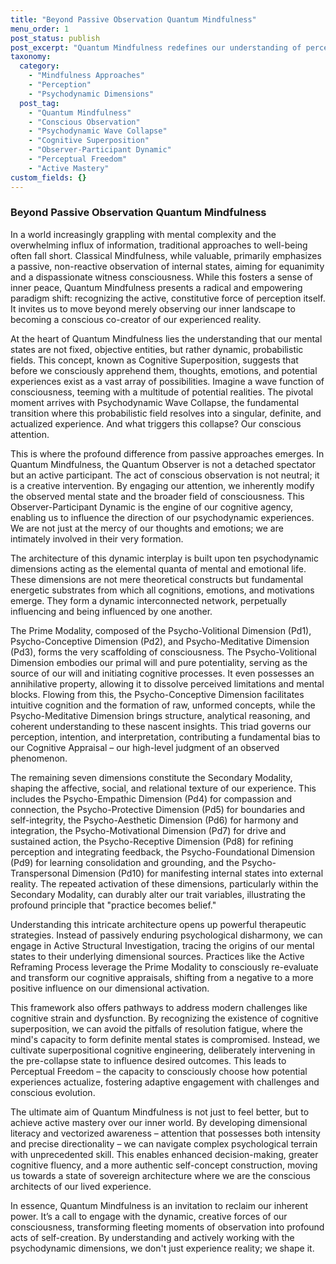 ```yaml
---
title: "Beyond Passive Observation Quantum Mindfulness"
menu_order: 1
post_status: publish
post_excerpt: "Quantum Mindfulness redefines our understanding of perception, shifting from passive reception to active co-creation. This revolutionary framework delves into the psychodynamic dimensions of consciousness, revealing how our focused attention actively shapes experienced reality. Discover how to leverage this inherent power for profound psychological transformation and intentional living."
taxonomy:
  category:
    - "Mindfulness Approaches"
    - "Perception"
    - "Psychodynamic Dimensions"
  post_tag:
    - "Quantum Mindfulness"
    - "Conscious Observation"
    - "Psychodynamic Wave Collapse"
    - "Cognitive Superposition"
    - "Observer-Participant Dynamic"
    - "Perceptual Freedom"
    - "Active Mastery"
custom_fields: {}
---
```


### Beyond Passive Observation Quantum Mindfulness

In a world increasingly grappling with mental complexity and the overwhelming influx of information, traditional approaches to well-being often fall short. Classical Mindfulness, while valuable, primarily emphasizes a passive, non-reactive observation of internal states, aiming for equanimity and a dispassionate witness consciousness. While this fosters a sense of inner peace, Quantum Mindfulness presents a radical and empowering paradigm shift: recognizing the active, constitutive force of perception itself. It invites us to move beyond merely observing our inner landscape to becoming a conscious co-creator of our experienced reality.

At the heart of Quantum Mindfulness lies the understanding that our mental states are not fixed, objective entities, but rather dynamic, probabilistic fields. This concept, known as Cognitive Superposition, suggests that before we consciously apprehend them, thoughts, emotions, and potential experiences exist as a vast array of possibilities. Imagine a wave function of consciousness, teeming with a multitude of potential realities. The pivotal moment arrives with Psychodynamic Wave Collapse, the fundamental transition where this probabilistic field resolves into a singular, definite, and actualized experience. And what triggers this collapse? Our conscious attention.

This is where the profound difference from passive approaches emerges. In Quantum Mindfulness, the Quantum Observer is not a detached spectator but an active participant. The act of conscious observation is not neutral; it is a creative intervention. By engaging our attention, we inherently modify the observed mental state and the broader field of consciousness. This Observer-Participant Dynamic is the engine of our cognitive agency, enabling us to influence the direction of our psychodynamic experiences. We are not just at the mercy of our thoughts and emotions; we are intimately involved in their very formation.

The architecture of this dynamic interplay is built upon ten psychodynamic dimensions acting as the elemental quanta of mental and emotional life. These dimensions are not mere theoretical constructs but fundamental energetic substrates from which all cognitions, emotions, and motivations emerge. They form a dynamic interconnected network, perpetually influencing and being influenced by one another.

The Prime Modality, composed of the Psycho-Volitional Dimension (Pd1), Psycho-Conceptive Dimension (Pd2), and Psycho-Meditative Dimension (Pd3), forms the very scaffolding of consciousness. The Psycho-Volitional Dimension embodies our primal will and pure potentiality, serving as the source of our will and initiating cognitive processes. It even possesses an annihilative property, allowing it to dissolve perceived limitations and mental blocks. Flowing from this, the Psycho-Conceptive Dimension facilitates intuitive cognition and the formation of raw, unformed concepts, while the Psycho-Meditative Dimension brings structure, analytical reasoning, and coherent understanding to these nascent insights. This triad governs our perception, intention, and interpretation, contributing a fundamental bias to our Cognitive Appraisal – our high-level judgment of an observed phenomenon.

The remaining seven dimensions constitute the Secondary Modality, shaping the affective, social, and relational texture of our experience. This includes the Psycho-Empathic Dimension (Pd4) for compassion and connection, the Psycho-Protective Dimension (Pd5) for boundaries and self-integrity, the Psycho-Aesthetic Dimension (Pd6) for harmony and integration, the Psycho-Motivational Dimension (Pd7) for drive and sustained action, the Psycho-Receptive Dimension (Pd8) for refining perception and integrating feedback, the Psycho-Foundational Dimension (Pd9) for learning consolidation and grounding, and the Psycho-Transpersonal Dimension (Pd10) for manifesting internal states into external reality. The repeated activation of these dimensions, particularly within the Secondary Modality, can durably alter our trait variables, illustrating the profound principle that "practice becomes belief."

Understanding this intricate architecture opens up powerful therapeutic strategies. Instead of passively enduring psychological disharmony, we can engage in Active Structural Investigation, tracing the origins of our mental states to their underlying dimensional sources. Practices like the Active Reframing Process leverage the Prime Modality to consciously re-evaluate and transform our cognitive appraisals, shifting from a negative to a more positive influence on our dimensional activation.

This framework also offers pathways to address modern challenges like cognitive strain and dysfunction. By recognizing the existence of cognitive superposition, we can avoid the pitfalls of resolution fatigue, where the mind's capacity to form definite mental states is compromised. Instead, we cultivate superpositional cognitive engineering, deliberately intervening in the pre-collapse state to influence desired outcomes. This leads to Perceptual Freedom – the capacity to consciously choose how potential experiences actualize, fostering adaptive engagement with challenges and conscious evolution.

The ultimate aim of Quantum Mindfulness is not just to feel better, but to achieve active mastery over our inner world. By developing dimensional literacy and vectorized awareness – attention that possesses both intensity and precise directionality – we can navigate complex psychological terrain with unprecedented skill. This enables enhanced decision-making, greater cognitive fluency, and a more authentic self-concept construction, moving us towards a state of sovereign architecture where we are the conscious architects of our lived experience.

In essence, Quantum Mindfulness is an invitation to reclaim our inherent power. It’s a call to engage with the dynamic, creative forces of our consciousness, transforming fleeting moments of observation into profound acts of self-creation. By understanding and actively working with the psychodynamic dimensions, we don't just experience reality; we shape it.